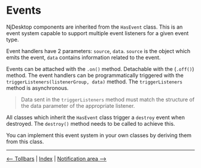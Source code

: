 # Events

NjDesktop components are inherited from the `HasEvent` class. This is an event system capable to support multiple event listeners for a given event type.

Event handlers have 2 parameters: `source`, `data`. `source` is the object which emits the event, `data` contains information related to the event.

Events can be attached with the `.on()` method. Detachable with the (`.off()`) method. The event handlers can be programmatically triggered with the `triggerListeners(listenerGroup, data)` method. The `triggerListeners` method is asynchronous.

>Data sent in the `triggerListeners` method must match the structure of the data parameter of the appropriate listener.

All classes which inherit the `HasEvent` class trigger a `destroy` event when destroyed. The `destroy()` method needs to be called to achieve this.

You can implement this event system in your own classes by deriving them from this class.

---
[<-- Tollbars](./toolbars.md) |
[Index](./index.md) |
[Notification area -->](./notification_area.md)